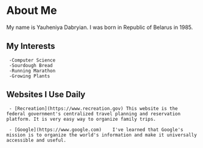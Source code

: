 # About Me
My name is Yauheniya Dabryian. I was born in Republic of Belarus  in 1985.
## My Interests
     -Computer Science
     -Sourdough Bread
     -Running Marathon
     -Growing Plants
## Websites I Use Daily
     - [Recreation](https://www.recreation.gov) This website is the federal government's centralized travel planning and reservation platform. It is very easy way to organize family trips.

     - [Google](https://www.google.com)    I've learned that Google's mission is to organize the world's information and make it universally accessible and useful. 
   
  
